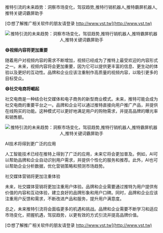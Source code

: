 推特引流的未来趋势：洞察市场变化，驾驭趋势,推特行销机器人,推特霸屏机器人,推特关键词霸屏助手

[😍想了解推广相关软件的朋友请登录 http://www.vst.tw](http://www.vst.tw)

 <center><img src="https://vst.tw/MP4/tuiguang/png/8.png" alt="推特引流的未来趋势：洞察市场变化，驾驭趋势,推特行销机器人,推特霸屏机器人,推特关键词霸屏助手"></center>

**😄视频内容将更加重要**

随着用户对视频内容的需求不断增加，视频已经成为了推特上最受欢迎的内容形式之一。未来，视频内容将会更加重要，因为它可以提供更丰富的信息、更生动的体验以及更好的互动性。品牌和企业应该注重制作高质量的视频内容，以吸引更多的目标受众。

**😄社交电商将崛起**

社交电商是一种结合社交媒体和电子商务的新型商业模式。未来，推特可能会成为社交电商的重要平台之一。品牌和企业可以通过推特直接向用户推广产品，并提供在线购买的功能。这种模式可以更好地满足用户的购物需求，并提高品牌的曝光率和销售额。

 <center><img src="https://vst.tw/MP4/tuiguang/png/6.png" alt="推特引流的未来趋势：洞察市场变化，驾驭趋势,推特行销机器人,推特霸屏机器人,推特关键词霸屏助手"></center>

AI技术将得到更广泛的应用

人工智能技术已经在推特上得到了广泛的应用，未来它将会更加普及。例如，AI可以帮助品牌和企业自动识别用户需求，并提供个性化的服务和推荐。此外，AI也可以帮助企业分析数据，优化营销策略和预测市场趋势。

社交媒体营销将更加注重体验

未来，社交媒体营销将更加注重用户体验。品牌和企业需要通过推特为用户提供有价值的内容和互动体验，建立良好的品牌形象和用户口碑。同时，品牌和企业应该注重用户反馈和需求，不断改进产品和服务，提升用户满意度。

总之，未来推特引流将会面临更多的机遇和挑战。品牌和企业需要不断学习和适应市场变化，把握机遇，驾驭趋势，以更有效的方式引流并提高品牌价值。

[😍想了解推广相关软件的朋友请登录 http://www.vst.tw](http://www.vst.tw)



